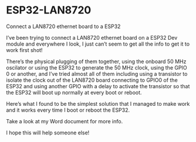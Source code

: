 # ESP32-LAN8720
Connect a LAN8720 ethernet board to a ESP32

I’ve been trying to connect a LAN8720 ethernet board on a ESP32 Dev module and everywhere I look, I just can’t seem to get all the info to get it to work first shot!

There’s the physical plugging of them together, using the onboard 50 MHz oscilator or using the ESP32 to generate the 50 MHz clock, using the GPIO 0 or another, and I’ve tried almost all of them including using a transistor to isolate the clock out of the LAN8720 board connecting to GPIO0 of the ESP32 and using another GPIO with a delay to activate the transistor so that the ESP32 will boot up normally at every boot or reboot.

Here’s what I found to be the simplest solution that I managed to make work and it works every time I boot or reboot the ESP32.

Take a look at my Word document for more info.

I hope this will help someone else!
